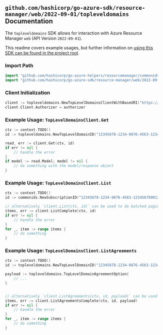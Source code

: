 
## `github.com/hashicorp/go-azure-sdk/resource-manager/web/2022-09-01/topleveldomains` Documentation

The `topleveldomains` SDK allows for interaction with Azure Resource Manager `web` (API Version `2022-09-01`).

This readme covers example usages, but further information on [using this SDK can be found in the project root](https://github.com/hashicorp/go-azure-sdk/tree/main/docs).

### Import Path

```go
import "github.com/hashicorp/go-azure-helpers/resourcemanager/commonids"
import "github.com/hashicorp/go-azure-sdk/resource-manager/web/2022-09-01/topleveldomains"
```


### Client Initialization

```go
client := topleveldomains.NewTopLevelDomainsClientWithBaseURI("https://management.azure.com")
client.Client.Authorizer = authorizer
```


### Example Usage: `TopLevelDomainsClient.Get`

```go
ctx := context.TODO()
id := topleveldomains.NewTopLevelDomainID("12345678-1234-9876-4563-123456789012", "topLevelDomainName")

read, err := client.Get(ctx, id)
if err != nil {
	// handle the error
}
if model := read.Model; model != nil {
	// do something with the model/response object
}
```


### Example Usage: `TopLevelDomainsClient.List`

```go
ctx := context.TODO()
id := commonids.NewSubscriptionID("12345678-1234-9876-4563-123456789012")

// alternatively `client.List(ctx, id)` can be used to do batched pagination
items, err := client.ListComplete(ctx, id)
if err != nil {
	// handle the error
}
for _, item := range items {
	// do something
}
```


### Example Usage: `TopLevelDomainsClient.ListAgreements`

```go
ctx := context.TODO()
id := topleveldomains.NewTopLevelDomainID("12345678-1234-9876-4563-123456789012", "topLevelDomainName")

payload := topleveldomains.TopLevelDomainAgreementOption{
	// ...
}


// alternatively `client.ListAgreements(ctx, id, payload)` can be used to do batched pagination
items, err := client.ListAgreementsComplete(ctx, id, payload)
if err != nil {
	// handle the error
}
for _, item := range items {
	// do something
}
```
